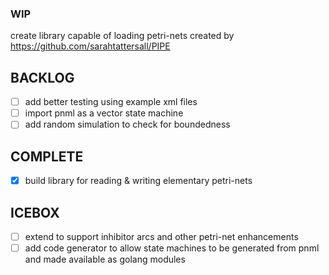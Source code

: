 ### WIP

create library capable of loading petri-nets created by https://github.com/sarahtattersall/PIPE


BACKLOG
-------
- [ ] add better testing using example xml files
- [ ] import pnml as a vector state machine
- [ ] add random simulation to check for boundedness

COMPLETE
--------
- [x] build library for reading & writing elementary petri-nets

ICEBOX
--------
- [ ] extend to support inhibitor arcs and other petri-net enhancements
- [ ] add code generator to allow state machines to be generated from pnml and made available as golang modules
